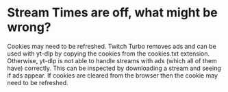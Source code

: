 # Stream Times are off, what might be wrong?
Cookies may need to be refreshed. Twitch Turbo removes ads and can be used with yt-dlp by copying the cookies from the cookies.txt extension. Otherwise, yt-dlp is not able to handle streams with ads (which all of them have) correctly. This can be inspected by downloading a stream and seeing if ads appear. If cookies are cleared from the browser then the cookie may need to be refreshed.
